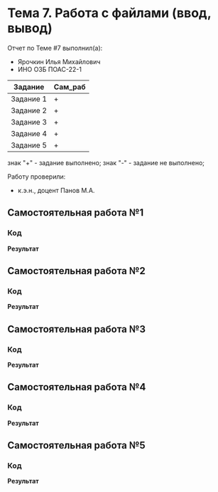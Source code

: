 # Тема 7. Работа с файлами (ввод, вывод) 
Отчет по Теме #7 выполнил(а):
- Ярочкин Илья Михайлович 
- ИНО ОЗБ ПОАС-22-1

| Задание | Сам_раб |
| ------ |  ------ |
| Задание 1 |  + |
| Задание 2 |  + |
| Задание 3 |+ |
| Задание 4 |  + |
| Задание 5 | + |


знак "+" - задание выполнено; знак "-" - задание не выполнено;

Работу проверили:
- к.э.н., доцент Панов М.А.

## Самостоятельная работа №1

### Код



**Результат**



## Самостоятельная работа №2


### Код


**Результат**


## Самостоятельная работа №3


### Код


**Результат**


## Самостоятельная работа №4


### Код



**Результат**



## Самостоятельная работа №5


### Код


**Результат**
